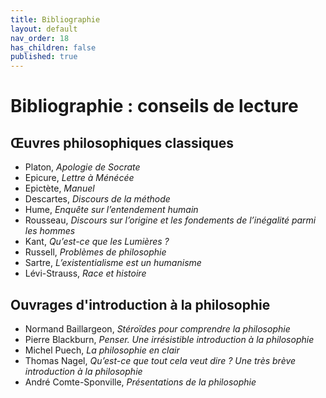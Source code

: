 ```yaml
---
title: Bibliographie
layout: default
nav_order: 18
has_children: false
published: true
---
```

# Bibliographie : conseils de lecture
## Œuvres philosophiques classiques
- Platon, *Apologie de Socrate*
- Epicure, *Lettre à Ménécée*
- Epictète, *Manuel*
- Descartes, *Discours de la méthode*
- Hume, *Enquête sur l’entendement humain*
- Rousseau, *Discours sur l’origine et les fondements de l’inégalité parmi les hommes*
- Kant, *Qu’est-ce que les Lumières ?*
- Russell, *Problèmes de philosophie*
- Sartre, *L’existentialisme est un humanisme*
- Lévi-Strauss, *Race et histoire*

## Ouvrages d'introduction à la philosophie
- Normand Baillargeon, *Stéroïdes pour comprendre la philosophie*
- Pierre Blackburn, *Penser. Une irrésistible introduction à la philosophie*
- Michel Puech, *La philosophie en clair*
- Thomas Nagel, *Qu’est-ce que tout cela veut dire ? Une très brève introduction à la philosophie*
- André Comte-Sponville, *Présentations de la philosophie*